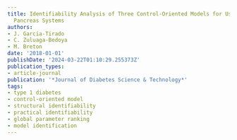 ```yaml
---
title: Identifiability Analysis of Three Control-Oriented Models for Use in Artificial
  Pancreas Systems
authors:
- J. Garcia-Tirado
- C. Zuluaga-Bedoya
- M. Breton
date: '2018-01-01'
publishDate: '2024-03-22T01:10:29.255373Z'
publication_types:
- article-journal
publication: '*Journal of Diabetes Science & Technology*'
tags:
- type 1 diabetes
- control-oriented model
- structural identifiability
- practical identifiability
- global parameter ranking
- model identification
---
```

